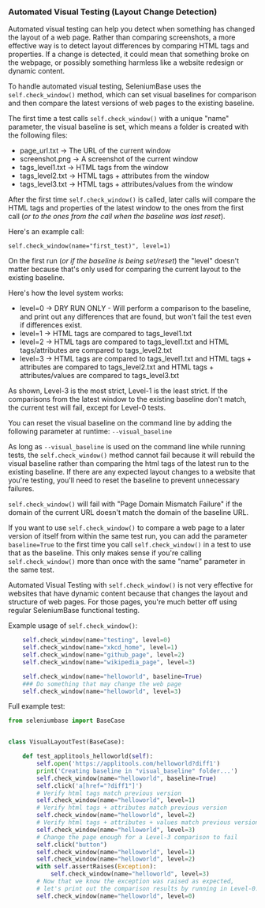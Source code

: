 ### Automated Visual Testing (Layout Change Detection)

Automated visual testing can help you detect when something has changed the layout of a web page. Rather than comparing screenshots, a more effective way is to detect layout differences by comparing HTML tags and properties. If a change is detected, it could mean that something broke on the webpage, or possibly something harmless like a website redesign or dynamic content.

To handle automated visual testing, SeleniumBase uses the ``self.check_window()`` method, which can set visual baselines for comparison and then compare the latest versions of web pages to the existing baseline.

The first time a test calls ``self.check_window()`` with a unique "name" parameter, the visual baseline is set, which means a folder is created with the following files:
* page_url.txt  ->  The URL of the current window
* screenshot.png  -> A screenshot of the current window
* tags_level1.txt  ->  HTML tags from the window
* tags_level2.txt  ->  HTML tags + attributes from the window
* tags_level3.txt  ->  HTML tags + attributes/values from the window

After the first time ``self.check_window()`` is called, later calls will compare the HTML tags and properties of the latest window to the ones from the first call (<i>or to the ones from the call when the baseline was last reset</i>).

Here's an example call:
```
self.check_window(name="first_test)", level=1)
```
On the first run (<i>or if the baseline is being set/reset</i>) the "level" doesn't matter because that's only used for comparing the current layout to the existing baseline.

Here's how the level system works:
* level=0 ->
    DRY RUN ONLY - Will perform a comparison to the baseline, and print out any differences that are found, but won't fail the test even if differences exist.
* level=1 ->
    HTML tags are compared to tags_level1.txt
* level=2 ->
    HTML tags are compared to tags_level1.txt and
    HTML tags/attributes are compared to tags_level2.txt
* level=3 ->
    HTML tags are compared to tags_level1.txt and
    HTML tags + attributes are compared to tags_level2.txt and
    HTML tags + attributes/values are compared to tags_level3.txt

As shown, Level-3 is the most strict, Level-1 is the least strict. If the comparisons from the latest window to the existing baseline don't match, the current test will fail, except for Level-0 tests.

You can reset the visual baseline on the command line by adding the following parameter at runtime:
``--visual_baseline``

As long as ``--visual_baseline`` is used on the command line while running tests, the ``self.check_window()`` method cannot fail because it will rebuild the visual baseline rather than comparing the html tags of the latest run to the existing baseline. If there are any expected layout changes to a website that you're testing, you'll need to reset the baseline to prevent unnecessary failures.

``self.check_window()`` will fail with "Page Domain Mismatch Failure" if the domain of the current URL doesn't match the domain of the baseline URL.

If you want to use ``self.check_window()`` to compare a web page to a later version of itself from within the same test run, you can add the parameter ``baseline=True`` to the first time you call ``self.check_window()`` in a test to use that as the baseline. This only makes sense if you're calling ``self.check_window()`` more than once with the same "name" parameter in the same test.

Automated Visual Testing with ``self.check_window()`` is not very effective for websites that have dynamic content because that changes the layout and structure of web pages. For those pages, you're much better off using regular SeleniumBase functional testing.

Example usage of ``self.check_window()``:
```python
    self.check_window(name="testing", level=0)
    self.check_window(name="xkcd_home", level=1)
    self.check_window(name="github_page", level=2)
    self.check_window(name="wikipedia_page", level=3)

    self.check_window(name="helloworld", baseline=True)
    ### Do something that may change the web page
    self.check_window(name="helloworld", level=3)
```

Full example test:
```python
from seleniumbase import BaseCase


class VisualLayoutTest(BaseCase):

    def test_applitools_helloworld(self):
        self.open('https://applitools.com/helloworld?diff1')
        print('Creating baseline in "visual_baseline" folder...')
        self.check_window(name="helloworld", baseline=True)
        self.click('a[href="?diff1"]')
        # Verify html tags match previous version
        self.check_window(name="helloworld", level=1)
        # Verify html tags + attributes match previous version
        self.check_window(name="helloworld", level=2)
        # Verify html tags + attributes + values match previous version
        self.check_window(name="helloworld", level=3)
        # Change the page enough for a Level-3 comparison to fail
        self.click("button")
        self.check_window(name="helloworld", level=1)
        self.check_window(name="helloworld", level=2)
        with self.assertRaises(Exception):
            self.check_window(name="helloworld", level=3)
        # Now that we know the exception was raised as expected,
        # let's print out the comparison results by running in Level-0.
        self.check_window(name="helloworld", level=0)
```
